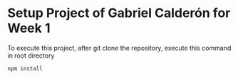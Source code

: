 # Setup Project of Gabriel Calderón for Week 1

To execute this project, after git clone the repository, execute this command in root directory

```bash
npm install
```
